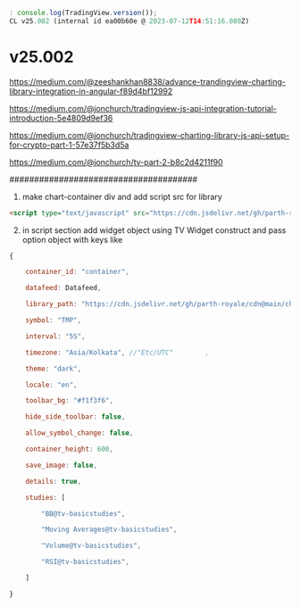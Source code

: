 ```js
: console.log(TradingView.version());
CL v25.002 (internal id ea00b60e @ 2023-07-12T14:51:16.080Z)
```

#  v25.002


https://medium.com/@zeeshankhan8838/advance-trandingview-charting-library-integration-in-angular-f89d4bf12992

https://medium.com/@jonchurch/tradingview-js-api-integration-tutorial-introduction-5e4809d9ef36

https://medium.com/@jonchurch/tradingview-charting-library-js-api-setup-for-crypto-part-1-57e37f5b3d5a

https://medium.com/@jonchurch/tv-part-2-b8c2d4211f90



######################################


1. make chart-container div  and   add script src for library  


```html
<script type="text/javascript" src="https://cdn.jsdelivr.net/gh/parth-royale/cdn@main/charting_library/charting_library.standalone.js"></script>
```
2. in script section add widget object using TV Widget construct and pass option object with keys like
```js
{

    container_id: "container",

    datafeed: Datafeed,

    library_path: "https://cdn.jsdelivr.net/gh/parth-royale/cdn@main/charting_library/charting_library.standalone.js",

    symbol: "TMP",

    interval: "5S",

    timezone: "Asia/Kolkata", //"Etc/UTC"        ,

    theme: "dark",

    locale: "en",

    toolbar_bg: "#f1f3f6",

    hide_side_toolbar: false,

    allow_symbol_change: false,

    container_height: 600,

    save_image: false,

    details: true,

    studies: [

        "BB@tv-basicstudies",

        "Moving Averages@tv-basicstudies",

        "Volume@tv-basicstudies",

        "RSI@tv-basicstudies",

    ]

}
```